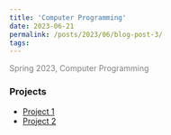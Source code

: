 ```yaml
---
title: 'Computer Programming'
date: 2023-06-21
permalink: /posts/2023/06/blog-post-3/
tags:
---
```


<span style = "font-size:14px; color: gray;"> Spring 2023, Computer Programming </span>
 

### Projects
  * [Project 1](/files/CP/Project1.zip)
  * [Project 2](/files/CP/Project2.zip)
